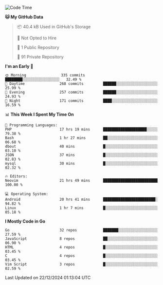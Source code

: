 
<!--START_SECTION:waka-->
![Code Time](http://img.shields.io/badge/Code%20Time-5%2C554%20hrs%2047%20mins-blue)

**🐱 My GitHub Data** 

> 📦 40.4 kB Used in GitHub's Storage 
 > 
> 🚫 Not Opted to Hire
 > 
> 📜 1 Public Repository 
 > 
> 🔑 91 Private Repository 
 > 
**I'm an Early 🐤** 

```text
🌞 Morning                335 commits         ████████░░░░░░░░░░░░░░░░░   32.49 % 
🌆 Daytime                268 commits         ██████░░░░░░░░░░░░░░░░░░░   25.99 % 
🌃 Evening                257 commits         ██████░░░░░░░░░░░░░░░░░░░   24.93 % 
🌙 Night                  171 commits         ████░░░░░░░░░░░░░░░░░░░░░   16.59 % 
```


📊 **This Week I Spent My Time On** 

```text
💬 Programming Languages: 
PHP                      17 hrs 19 mins      ████████████████████░░░░░   79.38 % 
Bash                     1 hr 27 mins        ██░░░░░░░░░░░░░░░░░░░░░░░   06.68 % 
dbout                    40 mins             █░░░░░░░░░░░░░░░░░░░░░░░░   03.10 % 
JSON                     37 mins             █░░░░░░░░░░░░░░░░░░░░░░░░   02.83 % 
mysql                    30 mins             █░░░░░░░░░░░░░░░░░░░░░░░░   02.32 % 

🔥 Editors: 
Neovim                   21 hrs 49 mins      █████████████████████████   100.00 % 

💻 Operating System: 
Android                  20 hrs 41 mins      ████████████████████████░   94.82 % 
Linux                    1 hr 7 mins         █░░░░░░░░░░░░░░░░░░░░░░░░   05.18 % 
```

**I Mostly Code in Go** 

```text
Go                       32 repos            ███████░░░░░░░░░░░░░░░░░░   27.59 % 
JavaScript               8 repos             ██░░░░░░░░░░░░░░░░░░░░░░░   06.90 % 
HTML                     4 repos             █░░░░░░░░░░░░░░░░░░░░░░░░   03.45 % 
C                        4 repos             █░░░░░░░░░░░░░░░░░░░░░░░░   03.45 % 
Vim Script               3 repos             █░░░░░░░░░░░░░░░░░░░░░░░░   02.59 % 
```




 Last Updated on 22/12/2024 01:13:04 UTC
<!--END_SECTION:waka-->
